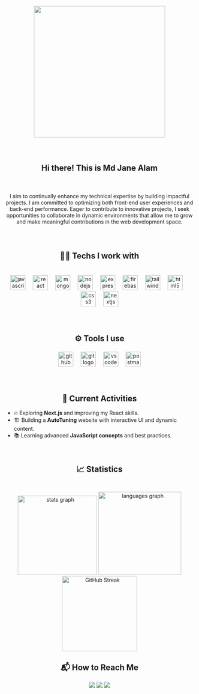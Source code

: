 <br clear="both">

<div align="center">
  <img height="350" src="https://i.ibb.co.com/9kGs0kR5/github-cover-Nero-AI-Image-Compressor-High.jpg"  />
</div>

###

<br clear="both">

<h2 align="center">Hi there! </> This is Md Jane Alam</h2>

###

<br clear="both">

<p align="center">I aim to continually enhance my technical expertise by building impactful projects. I am committed to optimizing both front-end user experiences and back-end performance. Eager to contribute to innovative projects, I seek opportunities to collaborate in dynamic environments that allow me to grow and make meaningful contributions in the web development space.</p>

###

<br clear="both">

<h2 align="center">🧑‍💻 Techs I work with</h2>

###

<br clear="both">

<div align="center">
  <img src="https://cdn.jsdelivr.net/gh/devicons/devicon/icons/javascript/javascript-original.svg" height="40" alt="javascript logo"  />
  <img width="12" />
  <img src="https://cdn.jsdelivr.net/gh/devicons/devicon/icons/react/react-original.svg" height="40" alt="react logo"  />
  <img width="12" />
  <img src="https://cdn.simpleicons.org/mongodb/47A248" height="40" alt="mongodb logo"  />
  <img width="12" />
  <img src="https://cdn.simpleicons.org/nodedotjs/339933" height="40" alt="nodejs logo"  />
  <img width="12" />
  <img src="https://skillicons.dev/icons?i=express" height="40" alt="express logo"  />
  <img width="12" />
  <img src="https://cdn.jsdelivr.net/gh/devicons/devicon/icons/firebase/firebase-plain.svg" height="40" alt="firebase logo"  />
  <img width="12" />
  <img src="https://cdn.simpleicons.org/tailwindcss/06B6D4" height="40" alt="tailwindcss logo"  />
  <img width="12" />
  <img src="https://cdn.simpleicons.org/html5/E34F26" height="40" alt="html5 logo"  />
  <img width="12" />
  <img src="https://cdn.simpleicons.org/css3/1572B6" height="40" alt="css3 logo"  />
  <img width="12" />
  <img src="https://cdn.jsdelivr.net/gh/devicons/devicon/icons/nextjs/nextjs-original.svg" height="40" alt="nextjs logo"  />
</div>

###

<br clear="both">

<h2 align="center">⚙️ Tools I use</h2>

###

<div align="center">
  <img src="https://skillicons.dev/icons?i=github" height="40" alt="github logo"  />
  <img width="12" />
  <img src="https://cdn.jsdelivr.net/gh/devicons/devicon/icons/git/git-original.svg" height="40" alt="git logo"  />
  <img width="12" />
  <img src="https://cdn.jsdelivr.net/gh/devicons/devicon/icons/vscode/vscode-original.svg" height="40" alt="vscode logo"  />
  <img width="12" />
  <img src="https://cdn.simpleicons.org/postman/FF6C37" height="40" alt="postman logo"  />
</div>

###

<br clear="both">

<h2 align="center">🚀 Current Activities</h2>

- 🔥 Exploring **Next.js** and improving my React skills.  
- 🏗️ Building a **AutoTuning** website with interactive UI and dynamic content.  
- 📚 Learning advanced **JavaScript concepts** and best practices.  

<br clear="both">

<h2 align="center">📈 Statistics</h2>

###

<br clear="both">

<div align="center">
  <img src="https://github-readme-stats.vercel.app/api?username=96mdjanealam&hide_title=false&hide_rank=false&show_icons=true&include_all_commits=true&count_private=true&disable_animations=false&theme=dracula&locale=en&hide_border=false&order=1" height="211" alt="stats graph"  />
  <img src="https://github-readme-stats.vercel.app/api/top-langs?username=96mdjanealam&locale=en&hide_title=false&layout=compact&card_width=320&langs_count=5&theme=darcula&hide_border=false&order=2" height="221" alt="languages graph"  />
 
</div>
<div align="center">
 <a href="https://git.io/streak-stats">
  <img height="200" src="https://nirzak-streak-stats.vercel.app?user=96mdjanealam&theme=dark" alt="GitHub Streak" />
</a>
</div>

###

<h2 align="center">📬 How to Reach Me </h2>

<p align="center">
  <a href="https://github.com/96mdjanealam"><img src="https://img.shields.io/badge/GitHub-181717?style=for-the-badge&logo=github&logoColor=white"></a>
  <a href="mailto:96mdjanealam@gmail.com"><img src="https://img.shields.io/badge/Email-D14836?style=for-the-badge&logo=gmail&logoColor=white"></a>
  <a href="https://www.linkedin.com/in/96mdjanealam/"><img src="https://img.shields.io/badge/LinkedIn-0077B5?style=for-the-badge&logo=linkedin&logoColor=white"></a>
</p>
